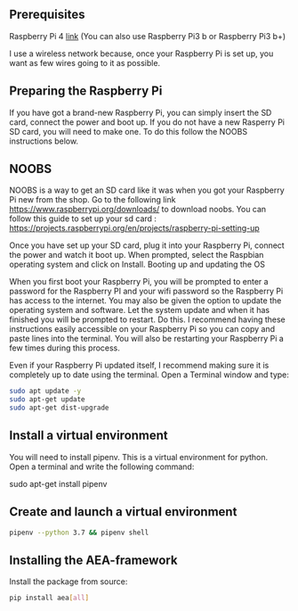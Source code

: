 ## Prerequisites
Raspberry Pi 4  <a href="https://thepihut.com/products/raspberry-pi-4-model-b?gclid=EAIaIQobChMImcuwvcfh4wIVirHtCh3szg2EEAAYASAAEgJQ_fD_BwE">link</a> (You can also use Raspberry Pi3 b or Raspberry Pi3 b+)

I use a wireless network because, once your Raspberry Pi is set up, you want as few wires going to it as possible.

## Preparing the Raspberry Pi
If you have got a brand-new Raspberry Pi, you can simply insert the SD card, connect the power and boot up.
If you do not have a new Rasperry Pi SD card, you will need to make one. To do this follow the NOOBS instructions below.

## NOOBS
NOOBS is a way to get an SD card like it was when you got your Raspberry Pi new from the shop.
Go to the following link https://www.raspberrypi.org/downloads/ to download noobs. 
You can follow this guide to set up your sd card : https://projects.raspberrypi.org/en/projects/raspberry-pi-setting-up 

Once you have set up your SD card, plug it into your Raspberry Pi, connect the power and watch it boot up. When prompted, select the Raspbian operating system and click on Install.
Booting up and updating the OS

When you first boot your Raspberry Pi, you will be prompted to enter a password for the Raspberry PI and your wifi password so the Raspberry Pi has access to the internet. You may also be given the option to update the operating system and software. Let the system update and when it has finished you will be prompted to restart. Do this.
I recommend having these instructions easily accessible on your Raspberry Pi so you can copy and paste lines into the terminal. You will also be restarting your Raspberry Pi a few times during this process. 

Even if your Raspberry Pi updated itself, I recommend making sure it is completely up to date using the terminal. Open a Terminal window and type:
``` bash
sudo apt update -y 
sudo apt-get update
sudo apt-get dist-upgrade 
```

## Install a virtual environment
You will need to install pipenv. This is a virtual environment for python. Open a terminal and write the following command:

sudo apt-get install pipenv

## Create and launch a virtual environment
``` bash
pipenv --python 3.7 && pipenv shell
```

## Installing the AEA-framework
Install the package from source:
``` bash
pip install aea[all]
```

